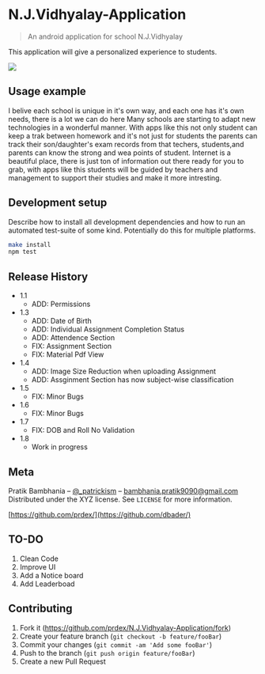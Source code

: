 # N.J.Vidhyalay-Application
> An android application for school N.J.Vidhyalay

This application will give a personalized experience to students. 

![](header.png)

## Usage example

I belive each school is unique in it's own way, and each one has it's own needs, there is a lot we can do here
Many schools are starting to adapt new technologies in a wonderful manner.
With apps like this not only student can keep a trak between homework
and it's not just for students the parents can track their son/daughter's exam records from that techers, students,and parents can know the strong and wea points of student.
Internet is a beautiful place, there is just ton of information out there ready for you to grab, with apps like this students will be guided by teachers and management to support their studies and make it more intresting.

## Development setup

Describe how to install all development dependencies and how to run an automated test-suite of some kind. Potentially do this for multiple platforms.

```sh
make install
npm test
```

## Release History

* 1.1
    * ADD: Permissions
* 1.3
    * ADD: Date of Birth
    * ADD: Individual Assignment Completion Status
    * ADD: Attendence Section
    * FIX: Assignment Section
    * FIX: Material Pdf View
* 1.4
    * ADD: Image Size Reduction when uploading Assignment
    * ADD: Assginment Section has now subject-wise classification
* 1.5
    * FIX: Minor Bugs
* 1.6
    * FIX: Minor Bugs
* 1.7
    * FIX: DOB and Roll No Validation
* 1.8
    * Work in progress

## Meta

Pratik Bambhania – [@_patrickism](https://twitter.com/@_patrickism) – bambhania.pratik9090@gmail.com
Distributed under the XYZ license. See ``LICENSE`` for more information.

[https://github.com/prdex/](https://github.com/dbader/)

## TO-DO
1. Clean Code
2. Improve UI
3. Add a Notice board
4. Add Leaderboad 

## Contributing

1. Fork it (<https://github.com/prdex/N.J.Vidhyalay-Application/fork>)
2. Create your feature branch (`git checkout -b feature/fooBar`)
3. Commit your changes (`git commit -am 'Add some fooBar'`)
4. Push to the branch (`git push origin feature/fooBar`)
5. Create a new Pull Request

<!-- Markdown link & img dfn's -->
[npm-image]: https://img.shields.io/npm/v/datadog-metrics.svg?style=flat-square
[npm-url]: https://npmjs.org/package/datadog-metrics
[npm-downloads]: https://img.shields.io/npm/dm/datadog-metrics.svg?style=flat-square
[travis-image]: https://img.shields.io/travis/dbader/node-datadog-metrics/master.svg?style=flat-square
[travis-url]: https://travis-ci.org/dbader/node-datadog-metrics
[wiki]: https://github.com/yourname/yourproject/wiki
